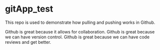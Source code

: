 # gitApp_test
This repo is used to demonstrate how pulling and pushing works in Github.

Github is great because it allows for collaboration.
Github is great because we can have version control.
Github is great because we can have code reviews and get better.
